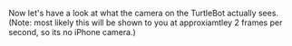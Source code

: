 Now let's have a look at what the camera on the TurtleBot actually sees. (Note: most likely this will be shown to you at approxiamtley 2 frames per second, so its no iPhone camera.)
